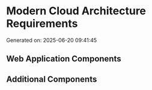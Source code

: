 # Modern Cloud Architecture Requirements

Generated on: 2025-06-20 09:41:45

## Web Application Components

## Additional Components

